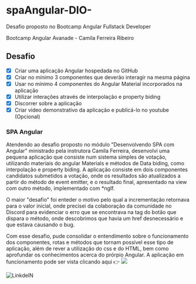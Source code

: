 # spaAngular-DIO-
Desafio proposto no Bootcamp Angular Fullstack Developer


Bootcamp Angular Avanade - Camila Ferreira Ribeiro


## Desafio

 - [x] Criar uma aplicação Angular hospedada no GitHub
 - [x] Criar no mínimo 3 componentes que deverão interagir na mesma página
 - [x] Usar no mínimo 4 componentes do Angular Material incorporados na aplicação
 - [x] Utilizar interações através de interpolação e property biding
 - [x] Discorrer sobre a aplicação
 - [x] Criar video demonstrativo da aplicação e publicá-lo no youtube (Opcional)

### SPA Angular

Atendendo ao desafio proposto no módulo "Desenvolvendo SPA com Angular" ministrado pela instrutora Camila Ferreira,
desenvolvi uma pequena aplicação que consiste num sistema simples de votação, utilizando materiais do angular Materials
e métodos de Data biding, como interpolação e property biding.
 A aplicação consiste em dois componentes candidatos submetidos a votação, onde os resultados são atualizados a partir do
método de event emitter, e o resultado final, apresentado na view com outro método, implementado com *ngIf.
 
O maior "desafio" foi enteder o motivo pelo qual a incrementação retornava para o valor inicial, onde precisei da colaboração da comunidade no Discord 
para evidenciar o erro que se encontrava na tag do botão que dispara o método, onde descobrimos que havia um href
desnecessário e que estava causando o bug.

 Com esse desafio, pude consolidar o entendimento sobre o funcionamento dos componentes, rotas e métodos que tornam possível esse tipo de aplicação, além de rever 
a utilização do css e do HTML, bem como aprofundar os conhecimentos acerca do prórpio Angular.
 A aplicação em funcionamento pode ser vista clicando aqui :point_right: <a target="_blank" src=" https://www.youtube.com/watch?v=yGNBey_QbG4&t=18s"><img src="https://img.shields.io/badge/YouTube-FF0000?style=for-the-badge&logo=youtube&logoColor=white"></a>


<a target="_blank" href="https://www.linkedin.com/in/will-freittas/">
  <img align="left" alt="LinkdeIN"  color="white" src="https://img.shields.io/badge/LinkedIn-0077B5?style=for-the-badge&logo=linkedin&logoColor=white" />
